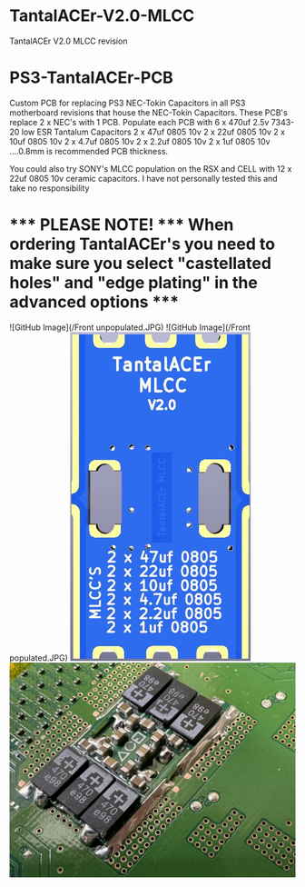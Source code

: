 # TantalACEr-V2.0-MLCC
TantalACEr V2.0 MLCC revision
# PS3-TantalACEr-PCB
Custom PCB for replacing PS3 NEC-Tokin Capacitors in all PS3 motherboard revisions that house the NEC-Tokin Capacitors. 
These PCB's replace 2 x NEC's with 1 PCB.
Populate each PCB with 
6 x 470uf 2.5v 7343-20 low ESR Tantalum Capacitors
2 x 47uf 0805 10v
2 x 22uf 0805 10v
2 x 10uf 0805 10v
2 x 4.7uf 0805 10v
2 x 2.2uf 0805 10v
2 x 1uf 0805 10v
....0.8mm is recommended PCB thickness.

You could also try SONY's MLCC population on the RSX and CELL with 12 x 22uf 0805 10v ceramic capacitors.
I have not personally tested this and take no responsibility


# \*** PLEASE NOTE! \*** When ordering TantalACEr's you need to make sure you select "castellated holes" and "edge plating" in the advanced options \***

![GitHub Image](/Front unpopulated.JPG)
![GitHub Image](/Front populated.JPG)
![GitHub Image](/back.JPG)
![GitHub Image](/IMG_8790.JPG)
